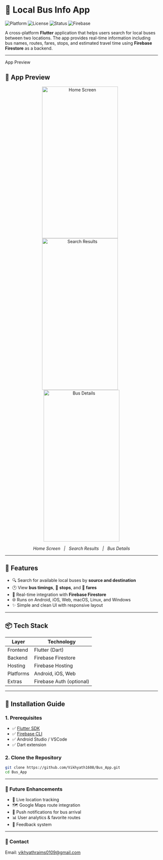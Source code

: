
# 🚌 Local Bus Info App

![Platform](https://img.shields.io/badge/Platform-Flutter-blue.svg)
![License](https://img.shields.io/github/license/Vikhyath1608/Bus_App)
![Status](https://img.shields.io/badge/Status-In_Progress-yellow)
![Firebase](https://img.shields.io/badge/Firebase-Connected-brightgreen)

A cross-platform **Flutter** application that helps users search for local buses between two locations. The app provides real-time information including bus names, routes, fares, stops, and estimated travel time using **Firebase Firestore** as a backend.

---
App Preview

## 📱 App Preview

<p align="center">
  <img src="snapshot/home_screen.png" alt="Home Screen" width="250" height="500" style="margin-right: 10px;"/>
  <img src="snapshot/search_results.png" alt="Search Results" width="250" height="500" style="margin-right: 10px;"/>
  <img src="snapshot/bus_details.png" alt="Bus Details" width="250" height="500"/>
</p>

<p align="center">
  <em>Home Screen &nbsp; | &nbsp; Search Results &nbsp; | &nbsp; Bus Details</em>
</p>

---

## 🚀 Features

- 🔍 Search for available local buses by **source and destination**
- 🕐 View **bus timings**, 🛑 **stops**, and 💸 **fares**
- 🔁 Real-time integration with **Firebase Firestore**
- 🌐 Runs on Android, iOS, Web, macOS, Linux, and Windows
- ✨ Simple and clean UI with responsive layout

---

## 📦 Tech Stack

| Layer     | Technology               |
| --------- | ------------------------ |
| Frontend  | Flutter (Dart)           |
| Backend   | Firebase Firestore       |
| Hosting   | Firebase Hosting         |
| Platforms | Android, iOS, Web        |
| Extras    | Firebase Auth (optional) |

---

## 🔧 Installation Guide

### 1. Prerequisites

- ✅ [Flutter SDK](https://flutter.dev/docs/get-started/install)
- ✅ [Firebase CLI](https://firebase.google.com/docs/cli)
- ✅ Android Studio / VSCode
- ✅ Dart extension

### 2. Clone the Repository

```bash
git clone https://github.com/Vikhyath1608/Bus_App.git
cd Bus_App
```
---
### 📆 Future Enhancements
- 📍 Live location tracking
- 🗺 Google Maps route integration
- 🔔 Push notifications for bus arrival
- 📊 User analytics & favorite routes
- 💬 Feedback system

---

### 📧 Contact
Email: vikhyathraims0109@gmail.com

